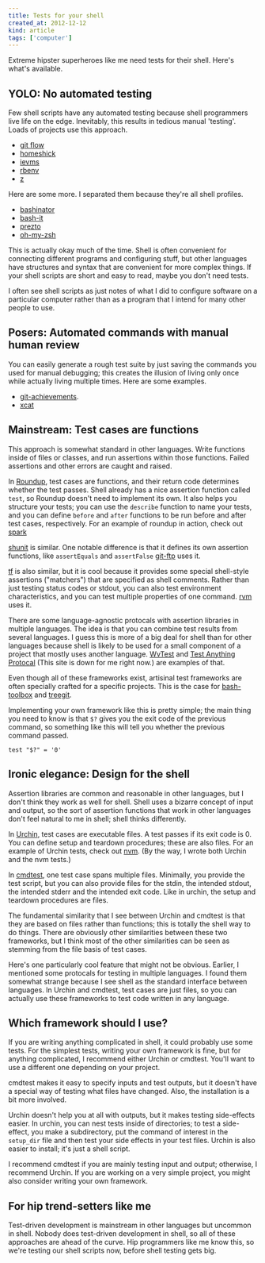 ```yaml
---
title: Tests for your shell
created_at: 2012-12-12
kind: article
tags: ['computer']
---
```

Extreme hipster superheroes like me need tests for their shell. Here's what's
available.

## YOLO: No automated testing
Few shell scripts have any automated testing because shell programmers live
life on the edge. Inevitably, this results in tedious manual 'testing'. Loads
of projects use this approach.

* [git flow](https://github.com/nvie/gitflow)
* [homeshick](https://github.com/andsens/homeshick)
* [ievms](https://github.com/xdissent/ievms/blob/master/ievms.sh)
* [rbenv](https://github.com/sstephenson/rbenv)
* [z](https://github.com/rupa/z)

Here are some more. I separated them because they're all shell profiles.

* [bashinator](http://www.bashinator.org/)
* [bash-it](https://github.com/revans/bash-it)
* [prezto](https://github.com/sorin-ionescu/prezto)
* [oh-my-zsh](https://github.com/robbyrussell/oh-my-zsh)

This is actually okay much of the time. Shell is often convenient for
connecting different programs and configuring stuff, but other languages have
structures and syntax that are convenient for more complex things. If your
shell scripts are short and easy to read, maybe you don't need tests.

I often see shell scripts as just notes of what I did to configure software on
a particular computer rather than as a program that I intend for many other
people to use.

## Posers: Automated commands with manual human review
You can easily generate a rough test suite by just saving the commands you used
for manual debugging; this creates the illusion of living only once while
actually living multiple times. Here are some examples.

* [git-achievements](https://github.com/icefox/git-achievements/blob/9a8921e5a6fbf6adf2c20d34165d9269b693e40a/test/testscript).
* [xcat](http://sourceforge.net/apps/mediawiki/xcat/index.php?title=Programming_Tips#Testing_Man_Pages)

## Mainstream: Test cases are functions
This approach is somewhat standard in other languages. Write functions inside
of files or classes, and run assertions within those functions. Failed
assertions and other errors are caught and raised.

In [Roundup](http://bmizerany.github.com/roundup/), test cases are
functions, and their return code determines whether the test passes. Shell
already has a nice assertion function called `test`, so Roundup doesn't need
to implement its own. It also helps you structure your tests; you can use the
`describe` function to name your tests, and you can define `before` and `after`
functions to be run before and after test cases, respectively. For an example
of roundup in action, check out [spark](https://github.com/holman/spark/blob/master/spark-test.sh)

[shunit](https://code.google.com/p/shunit2/) is similar. One notable difference
is that it defines its own assertion functions, like `assertEquals` and
`assertFalse` [git-ftp](https://github.com/resmo/git-ftp/blob/develop/tests/git-ftp-test.sh)
uses it.

[tf](https://github.com/mpapis/tf) is also similar, but it is cool because it
provides some special shell-style assertions ("matchers") that are specified as
shell comments. Rather than just testing status codes or stdout, you can also
test environment characteristics, and you can test multiple properties of one
command. [rvm](https://github.com/wayneeseguin/rvm-test) uses it.

There are some language-agnostic protocals with assertion libraries in multiple
languages. The idea is that you can combine test results from several
languages. I guess this is more of a big deal for shell than for other
languages because shell is likely to be used for a small component of a project
that mostly uses another language.
[WvTest](https://github.com/apenwarr/wvtest/blob/master/sh/t/twvtest.sh) and
[Test Anything Protocal](http://testanything.org/wiki/index.php/Tap-functions)
(This site is down for me right now.) are examples of that.

Even though all of these frameworks exist, artisinal test frameworks are
often specially crafted for a specific projects. This is the case for
[bash-toolbox](https://github.com/codigorama/bash-toolbox/blob/master/lib/asserts.sh)
and [treegit](https://github.com/tlevine/treegit/blob/master/tests).

Implementing your own framework like this is pretty simple; the main thing you
need to know is that `$?` gives you the exit code of the previous command, so
something like this will tell you whether the previous command passed.

    test "$?" = '0'

## Ironic elegance: Design for the shell
Assertion libraries are common and reasonable in other languages, but I don't
think they work as well for shell. Shell uses a bizarre concept of input and
output, so the sort of assertion functions that work in other languages don't
feel natural to me in shell; shell thinks differently.

In [Urchin](http://www.urchin.sh), test cases are executable files. A test
passes if its exit code is 0. You can define setup and teardown procedures;
these are also files. For an example of Urchin tests, check out
[nvm](https://github.com/creationix/nvm/tree/master/test/fast).
(By the way, I wrote both Urchin and the nvm tests.)

In [cmdtest](http://liw.fi/cmdtest/), one test case spans multiple files.
Minimally, you provide the test script, but you can also provide files for the
stdin, the intended stdout, the intended stderr and the intended exit code.
Like in urchin, the setup and teardown procedures are files.

The fundamental similarity that I see between Urchin and cmdtest is that they
are based on files rather than functions; this is totally the shell way to do
things. There are obviously other similarities between these two frameworks,
but I think most of the other similarities can be seen as stemming from the
file basis of test cases.

Here's one particularly cool feature that might not be obvious.
Earlier, I mentioned some protocals for testing in multiple languages. I found
them somewhat strange because I see shell as the standard interface between
languages. In Urchin and cmdtest, test cases are just files, so you can
actually use these frameworks to test code written in any language.

## Which framework should I use?
If you are writing anything complicated in shell, it could probably use some
tests. For the simplest tests, writing your own framework is fine, but for
anything complicated, I recommend either Urchin or cmdtest. You'll want to use
a different one depending on your project.

cmdtest makes it easy to specify inputs and test outputs, but it doesn't have
a special way of testing what files have changed. Also, the installation is a
bit more involved.

Urchin doesn't help you at all with outputs, but it makes testing side-effects
easier. In urchin, you can nest tests inside of directories; to test a
side-effect, you make a subdirectory, put the command of interest in the
`setup_dir` file and then test your side effects in your test files.
Urchin is also easier to install; it's just a shell script.

I recommend cmdtest if you are mainly testing input and output; otherwise, I
recommend Urchin. If you are working on a very simple project, you might also
consider writing your own framework.

## For hip trend-setters like me
Test-driven development is mainstream in other languages
but uncommon in shell. Nobody does test-driven development in shell, so all of
these approaches are ahead of the curve. Hip programmers like me know this, so
we're testing our shell scripts now, before shell testing gets big.
